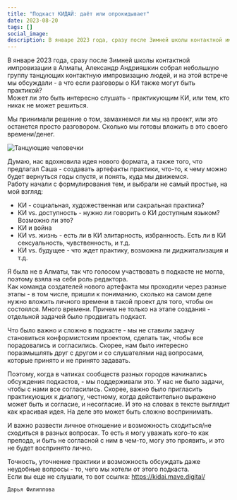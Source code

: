 ```yaml
---
title: "Подкаст КИДАЙ: даёт или опрокидывает"
date: 2023-08-20
tags: []
social_image: 
description: В январе 2023 года, сразу после Зимней школы контактной импровизации в Алматы, Александр Андрияшкин собрал небольшую группу танцующих контактную импровизацию людей, и на этой встрече мы обсуждали&nbsp;...
---
```


В январе 2023 года, сразу после Зимней школы контактной импровизации в Алматы, Александр Андрияшкин собрал небольшую группу танцующих контактную импровизацию людей, и на этой встрече мы обсуждали - а что если разговоры о КИ также могут быть практикой?  
Может ли это быть интересно слушать - практикующим КИ, или тем, кто никак не может решиться.  

Мы принимали решение о том, замахнемся ли мы на проект, или это останется просто разговором. Сколько мы готовы вложить в это своего времени/денег.  

<img src="/media/zu-kidai.jpg" alt="Танцующие человечки"/>
&nbsp;

Думаю, нас вдохновила идея нового формата, а также того, что предлагал Саша - создавать артефакты практики, что-то, к чему можно будет вернуться годы спустя, и понять, куда мы движемся.  
Работу начали с формулирования тем, и выбрали не самый простые, на мой взгляд:

- КИ - социальная, художественная или сакральная практика?
- КИ vs. доступность - нужно ли говорить о КИ доступным языком? Возможно ли это?
- КИ и война
- КИ vs. жизнь - есть ли в КИ элитарность, избранность. Есть ли в КИ сексуальность, чувственность, и т.д.
- КИ vs. будущее - что ждет практику, возможна ли диджитализация и т.д.

Я была не в Алматы, так что голосом участвовать в подкасте не могла, поэтому взяла на себя роль редактора.  
Как команда создателей нового артефакта мы проходили через разные этапы - в том числе, пришли к пониманию, сколько на самом деле нужно вложить личного времени в такой проект для того, чтобы он состоялся. Много времени. Причем не только на этапе создания - отдельной задачей было продвигать подкаст.  

Что было важно и сложно в подкасте - мы не ставили задачу становиться конформистским проектом, сделать так, чтобы все порадовались и согласились. Скорее, нам было интересно поразмышлять друг с другом и со слушателями над вопросами, которые принято и не принято задавать.  

Поэтому, когда в чатиках сообществ разных городов начинались обсуждения подкастов, - мы поддерживали это. У нас не было задачи, чтобы с нами все согласились. Скорее, важно было пригласить практикующих к диалогу, честному, когда действительно выражено может быть и согласие, и несогласие. И это на словах в тексте выглядит как красивая идея. На деле это может быть сложно воспринимать.  

И важно развести личное отношение и возможность сходиться/не сходиться в разных вопросах. То есть я могу уважать кого-то как препода, и быть не согласной с ним в чем-то, могу это проявить, и это не будет воспринято лично.  

Точность, уточнение практики и возможность обсуждать даже неудобные вопросы - то, чего мы хотели от этого подкаста.  
Если вы еще не слушали, то вот ссылка: https://kidai.mave.digital/

```Дарья Филиппова```